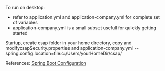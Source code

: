 
To run on desktop:
- refer to application.yml and application-company.yml for complete set of variables
- application-company.yml is a small subset usefull for quickly getting started

Startup, create csap folder in your home directory, copy and modifycsapSecurity.properties and application-company.yml
--spring.config.location=file:c:/Users/yourHomeDir/csap/


References: [Spring Boot Configuration](https://docs.spring.io/spring-boot/docs/current/reference/html/boot-features-external-config.html)